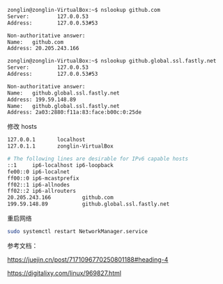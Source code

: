 ```sh
zonglin@zonglin-VirtualBox:~$ nslookup github.com
Server:         127.0.0.53
Address:        127.0.0.53#53

Non-authoritative answer:
Name:   github.com
Address: 20.205.243.166

zonglin@zonglin-VirtualBox:~$ nslookup github.global.ssl.fastly.net
Server:         127.0.0.53
Address:        127.0.0.53#53

Non-authoritative answer:
Name:   github.global.ssl.fastly.net
Address: 199.59.148.89
Name:   github.global.ssl.fastly.net
Address: 2a03:2880:f11a:83:face:b00c:0:25de
```



修改 hosts 

```sh
127.0.0.1       localhost
127.0.1.1       zonglin-VirtualBox

# The following lines are desirable for IPv6 capable hosts
::1     ip6-localhost ip6-loopback
fe00::0 ip6-localnet
ff00::0 ip6-mcastprefix
ff02::1 ip6-allnodes
ff02::2 ip6-allrouters
20.205.243.166          github.com
199.59.148.89           github.global.ssl.fastly.net
```



重启网络

```sh
sudo systemctl restart NetworkManager.service
```



参考文档：

https://juejin.cn/post/7171096770250801188#heading-4

https://digitalixy.com/linux/969827.html

